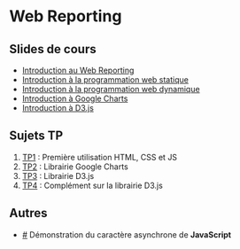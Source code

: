 # Web Reporting

## Slides de cours 

- [Introduction au Web Reporting](intro)
- [Introduction à la programmation web statique](html-css-svg)
- [Introduction à la programmation web dynamique](javascript)
- [Introduction à Google Charts](googlecharts)
- [Introduction à D3.js](d3)

## Sujets TP

1. [TP1](TP1) : Première utilisation HTML, CSS et JS
2. [TP2](TP2) : Librairie Google Charts
3. [TP3](TP3) : Librairie D3.js
4. [TP4](TP4) : Complément sur la librairie D3.js

## Autres

- [#](http://embed.plnkr.co/4hGaC5oKr5rwshqqAmEF/preview) Démonstration du caractère asynchrone de **JavaScript**